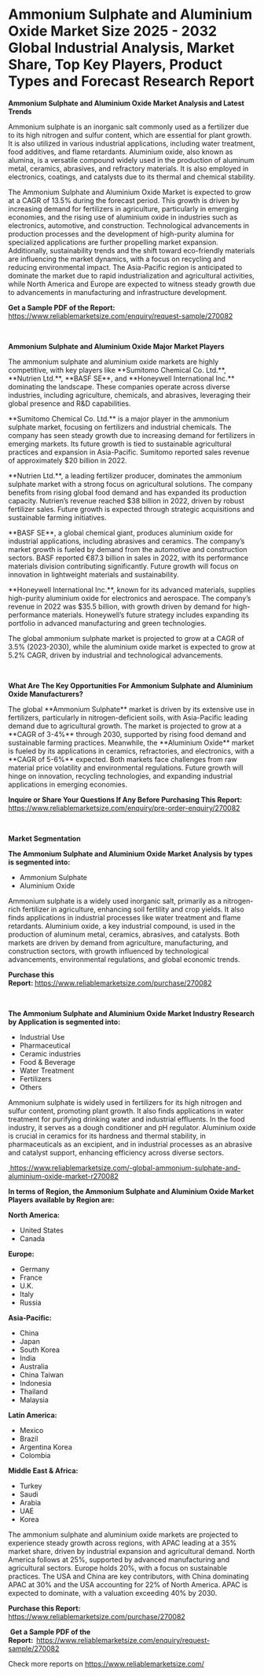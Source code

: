 <p><h1>Ammonium Sulphate and Aluminium Oxide Market Size 2025 - 2032 Global Industrial Analysis, Market Share, Top Key Players, Product Types and Forecast Research Report</h1></p><p><strong>Ammonium Sulphate and Aluminium Oxide Market Analysis and Latest Trends</strong></p>
<p><p>Ammonium sulphate is an inorganic salt commonly used as a fertilizer due to its high nitrogen and sulfur content, which are essential for plant growth. It is also utilized in various industrial applications, including water treatment, food additives, and flame retardants. Aluminium oxide, also known as alumina, is a versatile compound widely used in the production of aluminum metal, ceramics, abrasives, and refractory materials. It is also employed in electronics, coatings, and catalysts due to its thermal and chemical stability.</p><p>The Ammonium Sulphate and Aluminium Oxide Market is expected to grow at a CAGR of 13.5% during the forecast period. This growth is driven by increasing demand for fertilizers in agriculture, particularly in emerging economies, and the rising use of aluminium oxide in industries such as electronics, automotive, and construction. Technological advancements in production processes and the development of high-purity alumina for specialized applications are further propelling market expansion. Additionally, sustainability trends and the shift toward eco-friendly materials are influencing the market dynamics, with a focus on recycling and reducing environmental impact. The Asia-Pacific region is anticipated to dominate the market due to rapid industrialization and agricultural activities, while North America and Europe are expected to witness steady growth due to advancements in manufacturing and infrastructure development.</p></p>
<p><strong>Get a Sample PDF of the Report:&nbsp;</strong> <a href="https://www.reliablemarketsize.com/enquiry/request-sample/270082?utm_campaign=1103&utm_medium=2&utm_source=Github&utm_content=ia&utm_term=21012025&utm_id=ammonium-sulphate-and-aluminium-oxide">https://www.reliablemarketsize.com/enquiry/request-sample/270082</a></p>
<p>&nbsp;</p>
<p><strong>Ammonium Sulphate and Aluminium Oxide Major Market Players</strong></p>
<p><p>The ammonium sulphate and aluminium oxide markets are highly competitive, with key players like **Sumitomo Chemical Co. Ltd.**, **Nutrien Ltd.**, **BASF SE**, and **Honeywell International Inc.** dominating the landscape. These companies operate across diverse industries, including agriculture, chemicals, and abrasives, leveraging their global presence and R&D capabilities.</p><p>**Sumitomo Chemical Co. Ltd.** is a major player in the ammonium sulphate market, focusing on fertilizers and industrial chemicals. The company has seen steady growth due to increasing demand for fertilizers in emerging markets. Its future growth is tied to sustainable agricultural practices and expansion in Asia-Pacific. Sumitomo reported sales revenue of approximately $20 billion in 2022.</p><p>**Nutrien Ltd.**, a leading fertilizer producer, dominates the ammonium sulphate market with a strong focus on agricultural solutions. The company benefits from rising global food demand and has expanded its production capacity. Nutrien’s revenue reached $38 billion in 2022, driven by robust fertilizer sales. Future growth is expected through strategic acquisitions and sustainable farming initiatives.</p><p>**BASF SE**, a global chemical giant, produces aluminium oxide for industrial applications, including abrasives and ceramics. The company’s market growth is fueled by demand from the automotive and construction sectors. BASF reported €87.3 billion in sales in 2022, with its performance materials division contributing significantly. Future growth will focus on innovation in lightweight materials and sustainability.</p><p>**Honeywell International Inc.**, known for its advanced materials, supplies high-purity aluminium oxide for electronics and aerospace. The company’s revenue in 2022 was $35.5 billion, with growth driven by demand for high-performance materials. Honeywell’s future strategy includes expanding its portfolio in advanced manufacturing and green technologies.</p><p>The global ammonium sulphate market is projected to grow at a CAGR of 3.5% (2023-2030), while the aluminium oxide market is expected to grow at 5.2% CAGR, driven by industrial and technological advancements.</p></p>
<p>&nbsp;</p>
<p><strong>What Are The Key Opportunities For Ammonium Sulphate and Aluminium Oxide Manufacturers?</strong></p>
<p><p>The global **Ammonium Sulphate** market is driven by its extensive use in fertilizers, particularly in nitrogen-deficient soils, with Asia-Pacific leading demand due to agricultural growth. The market is projected to grow at a **CAGR of 3-4%** through 2030, supported by rising food demand and sustainable farming practices. Meanwhile, the **Aluminium Oxide** market is fueled by its applications in ceramics, refractories, and electronics, with a **CAGR of 5-6%** expected. Both markets face challenges from raw material price volatility and environmental regulations. Future growth will hinge on innovation, recycling technologies, and expanding industrial applications in emerging economies.</p></p>
<p><strong>Inquire or Share Your Questions If Any Before Purchasing This Report:</strong> <a href="https://www.reliablemarketsize.com/enquiry/pre-order-enquiry/270082?utm_campaign=1103&utm_medium=2&utm_source=Github&utm_content=ia&utm_term=21012025&utm_id=ammonium-sulphate-and-aluminium-oxide">https://www.reliablemarketsize.com/enquiry/pre-order-enquiry/270082</a></p>
<p>&nbsp;</p>
<p><strong>Market Segmentation</strong></p>
<p><strong>The Ammonium Sulphate and Aluminium Oxide Market Analysis by types is segmented into:</strong></p>
<p><ul><li>Ammonium Sulphate</li><li>Aluminium Oxide</li></ul></p>
<p><p>Ammonium sulphate is a widely used inorganic salt, primarily as a nitrogen-rich fertilizer in agriculture, enhancing soil fertility and crop yields. It also finds applications in industrial processes like water treatment and flame retardants. Aluminium oxide, a key industrial compound, is used in the production of aluminum metal, ceramics, abrasives, and catalysts. Both markets are driven by demand from agriculture, manufacturing, and construction sectors, with growth influenced by technological advancements, environmental regulations, and global economic trends.</p></p>
<p><strong>Purchase this Report:&nbsp;</strong><a href="https://www.reliablemarketsize.com/purchase/270082?utm_campaign=1103&utm_medium=2&utm_source=Github&utm_content=ia&utm_term=21012025&utm_id=ammonium-sulphate-and-aluminium-oxide">https://www.reliablemarketsize.com/purchase/270082</a></p>
<p>&nbsp;</p>
<p><strong>The Ammonium Sulphate and Aluminium Oxide Market Industry Research by Application is segmented into:</strong></p>
<p><ul><li>Industrial Use</li><li>Pharmaceutical</li><li>Ceramic industries</li><li>Food & Beverage</li><li>Water Treatment</li><li>Fertilizers</li><li>Others</li></ul></p>
<p><p>Ammonium sulphate is widely used in fertilizers for its high nitrogen and sulfur content, promoting plant growth. It also finds applications in water treatment for purifying drinking water and industrial effluents. In the food industry, it serves as a dough conditioner and pH regulator. Aluminium oxide is crucial in ceramics for its hardness and thermal stability, in pharmaceuticals as an excipient, and in industrial processes as an abrasive and catalyst support, enhancing efficiency across diverse sectors.</p></p>
<p><a href="https://www.reliablemarketsize.com/-global-ammonium-sulphate-and-aluminium-oxide-market-r270082?utm_campaign=1103&utm_medium=2&utm_source=Github&utm_content=ia&utm_term=21012025&utm_id=ammonium-sulphate-and-aluminium-oxide">&nbsp;https://www.reliablemarketsize.com/-global-ammonium-sulphate-and-aluminium-oxide-market-r270082</a></p>
<p><strong>In terms of Region, the Ammonium Sulphate and Aluminium Oxide Market Players available by Region are:</strong></p>
<p>
    <p> <strong> North America: </strong>
        <ul>
            <li>United States</li>
            <li>Canada</li>
        </ul>
        </p> 
    <p> <strong> Europe: </strong>
        <ul>
            <li>Germany</li>
            <li>France</li>
            <li>U.K.</li>
            <li>Italy</li>
            <li>Russia</li>
        </ul>
        </p> 
    <p> <strong> Asia-Pacific: </strong>
        <ul>
            <li>China</li>
            <li>Japan</li>
            <li>South Korea</li>
            <li>India</li>
            <li>Australia</li>
            <li>China Taiwan</li>
            <li>Indonesia</li>
            <li>Thailand</li>
            <li>Malaysia</li>
        </ul>
        </p> 
    <p> <strong> Latin America: </strong>
        <ul>
            <li>Mexico</li>
            <li>Brazil</li>
            <li>Argentina Korea</li>
            <li>Colombia</li>
        </ul>
        </p> 
    <p> <strong> Middle East & Africa: </strong>
        <ul>
            <li>Turkey</li>
            <li>Saudi</li>
            <li>Arabia</li>
            <li>UAE</li>
            <li>Korea</li>
        </ul>
    </p>
    </p>
<p><p>The ammonium sulphate and aluminium oxide markets are projected to experience steady growth across regions, with APAC leading at a 35% market share, driven by industrial expansion and agricultural demand. North America follows at 25%, supported by advanced manufacturing and agricultural sectors. Europe holds 20%, with a focus on sustainable practices. The USA and China are key contributors, with China dominating APAC at 30% and the USA accounting for 22% of North America. APAC is expected to dominate, with a valuation exceeding 40% by 2030.</p></p>
<p><strong>Purchase this Report: </strong><a href="https://www.reliablemarketsize.com/purchase/270082?utm_campaign=1103&utm_medium=2&utm_source=Github&utm_content=ia&utm_term=21012025&utm_id=ammonium-sulphate-and-aluminium-oxide">https://www.reliablemarketsize.com/purchase/270082</a></p>
<p>&nbsp;<strong>Get a Sample PDF of the Report:&nbsp;&nbsp;</strong><a href="https://www.reliablemarketsize.com/enquiry/request-sample/270082?utm_campaign=1103&utm_medium=2&utm_source=Github&utm_content=ia&utm_term=21012025&utm_id=ammonium-sulphate-and-aluminium-oxide">https://www.reliablemarketsize.com/enquiry/request-sample/270082</a></p>
<p><strong></strong></p>
<p>Check more reports on <a href="https://www.reliablemarketsize.com/?utm_campaign=1103&utm_medium=2&utm_source=Github&utm_content=ia&utm_term=21012025&utm_id=ammonium-sulphate-and-aluminium-oxide">https://www.reliablemarketsize.com/</a></p>